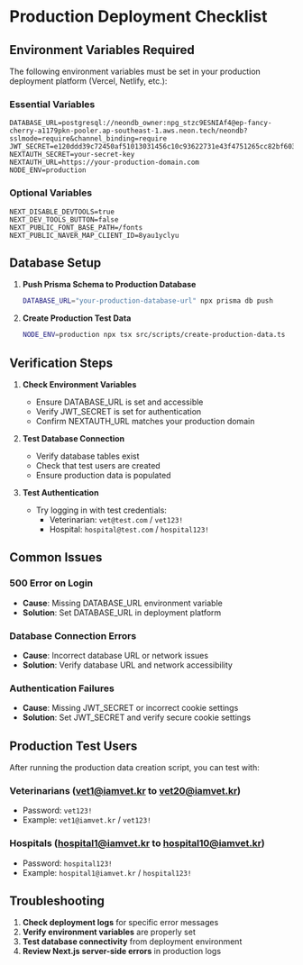 # Production Deployment Checklist

## Environment Variables Required

The following environment variables must be set in your production deployment platform (Vercel, Netlify, etc.):

### Essential Variables
```
DATABASE_URL=postgresql://neondb_owner:npg_stzc9ESNIAf4@ep-fancy-cherry-a1179pkn-pooler.ap-southeast-1.aws.neon.tech/neondb?sslmode=require&channel_binding=require
JWT_SECRET=e120ddd39c72450af51013031456c10c93622731e43f4751265cc82bf60372f1
NEXTAUTH_SECRET=your-secret-key
NEXTAUTH_URL=https://your-production-domain.com
NODE_ENV=production
```

### Optional Variables
```
NEXT_DISABLE_DEVTOOLS=true
NEXT_DEV_TOOLS_BUTTON=false
NEXT_PUBLIC_FONT_BASE_PATH=/fonts
NEXT_PUBLIC_NAVER_MAP_CLIENT_ID=8yau1yclyu
```

## Database Setup

1. **Push Prisma Schema to Production Database**
   ```bash
   DATABASE_URL="your-production-database-url" npx prisma db push
   ```

2. **Create Production Test Data**
   ```bash
   NODE_ENV=production npx tsx src/scripts/create-production-data.ts
   ```

## Verification Steps

1. **Check Environment Variables**
   - Ensure DATABASE_URL is set and accessible
   - Verify JWT_SECRET is set for authentication
   - Confirm NEXTAUTH_URL matches your production domain

2. **Test Database Connection**
   - Verify database tables exist
   - Check that test users are created
   - Ensure production data is populated

3. **Test Authentication**
   - Try logging in with test credentials:
     - Veterinarian: `vet@test.com` / `vet123!`
     - Hospital: `hospital@test.com` / `hospital123!`

## Common Issues

### 500 Error on Login
- **Cause**: Missing DATABASE_URL environment variable
- **Solution**: Set DATABASE_URL in deployment platform

### Database Connection Errors  
- **Cause**: Incorrect database URL or network issues
- **Solution**: Verify database URL and network accessibility

### Authentication Failures
- **Cause**: Missing JWT_SECRET or incorrect cookie settings
- **Solution**: Set JWT_SECRET and verify secure cookie settings

## Production Test Users

After running the production data creation script, you can test with:

### Veterinarians (vet1@iamvet.kr to vet20@iamvet.kr)
- Password: `vet123!`
- Example: `vet1@iamvet.kr` / `vet123!`

### Hospitals (hospital1@iamvet.kr to hospital10@iamvet.kr) 
- Password: `hospital123!`
- Example: `hospital1@iamvet.kr` / `hospital123!`

## Troubleshooting

1. **Check deployment logs** for specific error messages
2. **Verify environment variables** are properly set
3. **Test database connectivity** from deployment environment
4. **Review Next.js server-side errors** in production logs